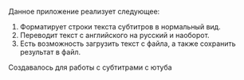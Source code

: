 Данное приложение реализует следующее: 
1. Форматирует строки текста субтитров в нормальный вид.
2. Переводит текст с английского на русский и наоборот.
3. Есть возможность загрузить текст с файла, а также сохранить результат в файл.


Создавалось для работы с субтитрами с ютуба

